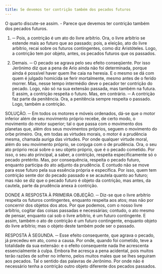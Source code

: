 ```yaml
---
title: Se devemos ter contrição também dos pecados futuros
---
```


O quarto discute-se assim. - Parece que devemos ter contrição também dos pecados futuros.  

1. ─ Pois, a contrição é um ato do livre arbítrio. Ora, o livre arbítrio se estende mais ao futuro que ao passado; pois, a eleição, ato do livre arbítrio, recai sobre os futuros contingentes, como diz Aristóteles. Logo, a contrição tem por objeto, antes, os pecados futuros que os passados.  

2. Demais. ─ O pecado se agrava pelo seu efeito conseqüente. Por isso Jerônimo diz que a pena de Ario ainda não foi determinada, porque ainda é possível haver quem lhe caia na heresia. E o mesmo se dá com quem é julgado homicida se ferir mortalmente, mesmo antes de o ferido morrer. Mas, nesse tempo intermédio deve o pecador ter contrição do pecado. Logo, não só na sua extensão passada, mas também na futura. E assim, a contrição respeita o futuro. Mas, em contrário. ─ A contrição faz parte da penitência. Ora, a penitência sempre respeita o passado. Logo, também a contrição.  

SOLUÇÃO. ─ Em todos os motores e móveis ordenados, dá-se que o motor inferior além de seu movimento próprio recebe, de certo modo, o movimento do motor superior; tal o que passa com o movimento dos planetas que, além dos seus movimentos próprios, seguem o movimento do orbe primeiro. Ora, em todas as virtudes morais, o motor é a prudência mesma, chamada auriga das virtudes. Por onde qualquer virtude moral, além do seu movimento próprio, se conjuga com o de prudência. Ora, o seu ato próprio recai sobre o seu objeto próprio, que é o pecado cometido. Por isso, o seu ato principal, a saber, a contrição, respeita especificamente só o pecado pretérito. Mas, por consequência, respeita o pecado futuro, enquanto participa do ato adjunto da prudência. E contudo não se move para esse futuro pela sua essência própria e específica. Por isso, quem tem contrição sente dor do pecado passado e se acautela quanto ao futuro; mas não se diz que o pecado futuro é objeto da contrição, mas antes, da cautela, parte da prudência anexa à contrição.  

DONDE A RESPOSTA À PRIMEIRA OBJEÇÃO. ─ Diz-se que o livre arbítrio respeita os futuros contingentes, enquanto respeita aos atos; mas não por concernir dos objetos dos atos. Por que podemos, com o nosso livre arbítrio, cogitar das coisas passadas e necessárias; contudo, o ato mesmo de pensar, enquanto cai sob o livre arbítrio, é um futuro contingente. E assim, também o ato de contrição é um futuro contingente, enquanto objeto do livre arbítrio; mas o objeto deste também pode ser o passado.  

RESPOSTA À SEGUNDA. ─ Esse efeito consequente, que agrava o pecado, já precedeu em ato, como a causa. Por onde, quando foi cometido, teve a totalidade da sua extensão: e o efeito consequente nada lhe acrescenta essencialmente à culpa. Embora lhe acresça a pena acidental, pois muitos terão razões de sofrer no inferno, pelos muitos males que se lhes seguiram aos pecados. Tal o sentido das palavras de Jerônimo. Por onde não é necessário tenha a contrição outro objeto diferente dos pecados passados.